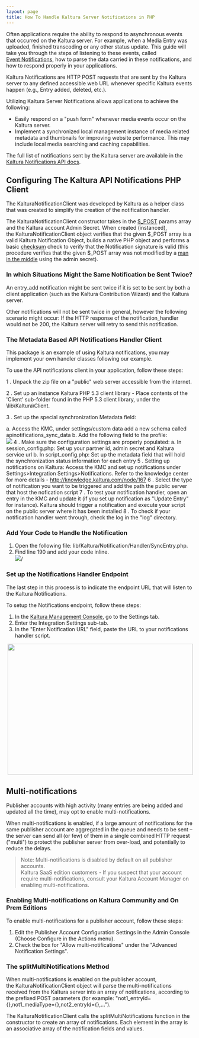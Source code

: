 ```yaml
---
layout: page
title: How To Handle Kaltura Server Notifications in PHP
---
```


Often applications require the ability to respond to asynchronous events that occurred on the Kaltura server. For example, when a Media Entry was uploaded, finished transcoding or any other status update. This guide will take you through the steps of listening to these events, called [Event Notifications](https://developer.kaltura.com/api-docs/#/eventNotificationTemplate), how to parse the data carried in these notifications, and how to respond properly in your applications.

Kaltura Notifications are HTTP POST requests that are sent by the Kaltura server to any defined accessible web URL whenever specific Kaltura events happen (e.g., Entry added, deleted, etc.).

Utilizing Kaltura Server Notifications allows applications to achieve the following:

*   Easily respond on a "push form" whenever media events occur on the Kaltura server.
*   Implement a synchronized local management instance of media related metadata and thumbnails for improving website performance. This may include local media searching and caching capabilities.

The full list of notifications sent by the Kaltura server are available in the [Kaltura Notifications API docs](https://developer.kaltura.com/recipes/backend_notifications#/start).

## Configuring The Kaltura API Notifications PHP Client  

The KalturaNotificationClient was developed by Kaltura as a helper class that was created to simplify the creation of the notification handler. 

The KalturaNotificationClient constructor takes in the [$_POST](http://php.net/manual/en/reserved.variables.post.php) params array and the Kaltura account Admin Secret. When created (instanced), the KalturaNotificationClient object verifies that the given $_POST array is a valid Kaltura Notification Object, builds a native PHP object and performs a basic [checksum](http://en.wikipedia.org/wiki/Checksum")
check to verify that the Notification signature is valid (this procedure verifies that the given $_POST array was not modified by a [man in the middle](http://en.wikipedia.org/wiki/Man-in-the-middle_attack) using the admin secret). 

### In which Situations Might the Same Notification be Sent Twice?  

An entry_add notification might be sent twice if it is set to be sent by both a client application (such as the Kaltura Contribution Wizard) and the Kaltura server.

Other notifications will not be sent twice in general, however the following scenario might occur: If the HTTP response of the notification_handler would not be 200, the Kaltura server will retry to send this notification.

### The Metadata Based API Notifications Handler Client  

This package is an example of using Kaltura notifications, you may implement your own handler classes following our example.

To use the API notifications client in your application, follow these steps:

1 . Unpack the zip file on a "public" web server accessible from the internet.

2 . Set up an instance Kaltura PHP 5.3 client library - Place contents of the 'Client' sub-folder found in the PHP 5.3 client library, under the <your handler web folder>\lib\Kaltura\Client.

3 . Set up the special synchronization Metadata field:

 a. Access the KMC, under settings/custom data add a new schema called apinotifications_sync_data
 b. Add the following field to the profile:
 <br /><img src="../../assets/878.img">
4 . Make sure the configuration settings are properly populated:
 a. In session_config.php: Set up your partner id, admin secret and Kaltura service url
 b. In script_config.php: Set up the metadata field that will hold the synchronization status information for each entry
5 . Setting up notifications on Kaltura:
Access the KMC and set up notifications under Settings>Integration Settings>Notifications. Refer to the knowledge center for more details - http://knowledge.kaltura.com/node/167
6 . Select the type of notification you want to be triggered and add the path the public server that host the nofication script
7 . To test your notification handler, open an entry in the KMC and update it (if you set up notification as "Update Entry" for instance). Kaltura should trigger a notification and execute your script on the public server where it has been installed
8 . To check if your notification handler went through, check the log in the "log" directory.

### Add Your Code to Handle the Notification  

1. Open the following file: lib/Kaltura/Notification/Handler/SyncEntry.php.
2. Find line 190 and add your code inline.<br /><img src="../../assets/879.img">/

### Set up the Notifications Handler Endpoint  

The last step in this process is to indicate the endpoint URL that will listen to the Kaltura Notifications.

To setup the Notifications endpoint, follow these steps:

1.  In the [Kaltura Management Console](http://www.kaltura.com/index.php/kmc), go to the Settings tab.
3.  Enter the Integration Settings sub-tab.
4.  In the "Enter Notification URL" field, paste the URL to your notifications handler script.

 <img src="/sites/default/files/u16/notifications.jpg" border="0" width="500" height="354" />


## Multi-notifications  

Publisher accounts with high activity (many entries are being added and updated all the time), may opt to enable multi-notifications.

When multi-notifications is enabled, if a large amount of notifications for the same publisher account are aggregated in the queue and needs to be sent – the server can send all (or few) of them in a single combined HTTP request ("multi") to protect the publisher server from over-load, and potentially to reduce the delays.

>Note:  Multi-notifications is disabled by default on all publisher accounts. <br />Kaltura SaaS edition customers - If you suspect that your account require multi-notifications, consult your Kaltura Account Manager on enabling multi-notifications.


### Enabling Multi-notifications on Kaltura Community and On Prem Editions  

To enable multi-notifications for a publisher account, follow these steps:

1.  Edit the Publisher Account Configuration Settings in the Admin Console (Choose Configure in the Actions menu).
2.  Check the box for "Allow multi-notifications" under the "Advanced Notification Settings".

### The splitMultiNotifications Method

When multi-notifications is enabled on the publisher account, the KalturaNotificationClient object will parse the multi-notifications received from the Kaltura server into an array of notifications, according to the prefixed POST parameters (for example: "not1\_entryId={},not1\_mediaType={},not2_entryId={},...").

The KalturaNotificationClient calls the splitMultiNotifications function in the constructor to create an array of notifications. Each element in the array is an associative array of the notification fields and values.
